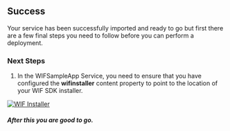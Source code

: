 [wl]: https://raw.github.com/persistentsystems/solutions-import-beta/WIFSampleApp-Service/WIFSampleApp_Properties.png

## Success
Your service has been successfully imported and ready to go but first there are a few final steps you need to follow before you can perform a deployment.

### Next Steps
1. In the WIFSampleApp Service, you need to ensure that you have configured the **wifinstaller** content property to point to the location of your WIF SDK installer.

[![WIF Installer][wl]][wl]


##### After this you are good to go.

